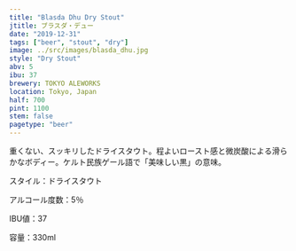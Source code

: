 ```yaml
---
title: "Blasda Dhu Dry Stout"
jtitle: ブラスダ・デュー
date: "2019-12-31"
tags: ["beer", "stout", "dry"]
image: ../src/images/blasda_dhu.jpg
style: "Dry Stout"
abv: 5
ibu: 37
brewery: TOKYO ALEWORKS
location: Tokyo, Japan
half: 700
pint: 1100
stem: false
pagetype: "beer"
---
```


重くない、スッキリしたドライスタウト。程よいロースト感と微炭酸による滑らかなボディー。ケルト民族ゲール語で「美味しい黒」の意味。 

スタイル：ドライスタウト

アルコール度数：5％

IBU値：37

容量：330ml